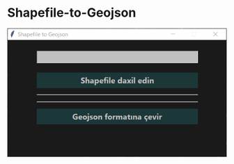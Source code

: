 # Shapefile-to-Geojson
![img](https://github.com/Ruslan281/Shapefile-to-Geojson/blob/main/image_1.png)

